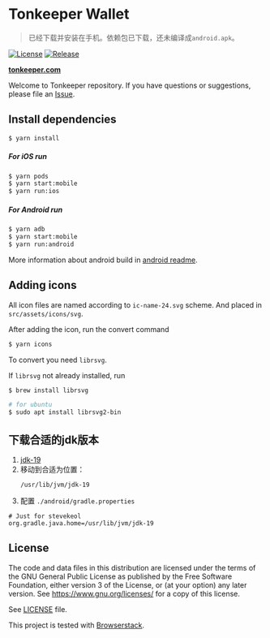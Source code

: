 # Tonkeeper Wallet

> 已经下载并安装在手机。依赖包已下载，还未编译成`android.apk`。

[![License](https://img.shields.io/github/license/tonkeeper/wallet)](LICENSE)
[![Release](https://img.shields.io/github/v/release/tonkeeper/wallet)](https://github.com/tonkeeper/wallet/releases)

**[tonkeeper.com](https://tonkeeper.com)**


Welcome to Tonkeeper repository.
If you have questions or suggestions, please file an [Issue](https://github.com/tonkeeper/wallet/issues/new/choose).

## Install dependencies

```bash
$ yarn install
```

##### For iOS run
```bash
$ yarn pods
$ yarn start:mobile
$ yarn run:ios
```

##### For Android run
```bash
$ yarn adb
$ yarn start:mobile
$ yarn run:android
```

More information about android build in [android readme](android/README.md).


## Adding icons

All icon files are named according to `ic-name-24.svg` scheme. And placed in `src/assets/icons/svg`.

After adding the icon, run the convert command

```bash
$ yarn icons
```

To convert you need `librsvg`.

If `librsvg` not already installed, run

```bash
$ brew install librsvg

# for ubuntu
$ sudo apt install librsvg2-bin
```

## 下载合适的jdk版本
1. [jdk-19](https://www.oracle.com/java/technologies/downloads/)
2. 移动到合适为位置：
	```shell title=""
	/usr/lib/jvm/jdk-19
	```
3. 配置 `./android/gradle.properties`
```
# Just for stevekeol
org.gradle.java.home=/usr/lib/jvm/jdk-19
```

## License

The code and data files in this distribution are licensed under the terms of the GNU General Public License as published by the Free Software Foundation, either version 3 of the License, or (at your option) any later version.
See https://www.gnu.org/licenses/ for a copy of this license.

See [LICENSE](LICENSE) file.


This project is tested with [Browserstack](https://browserstack.com).